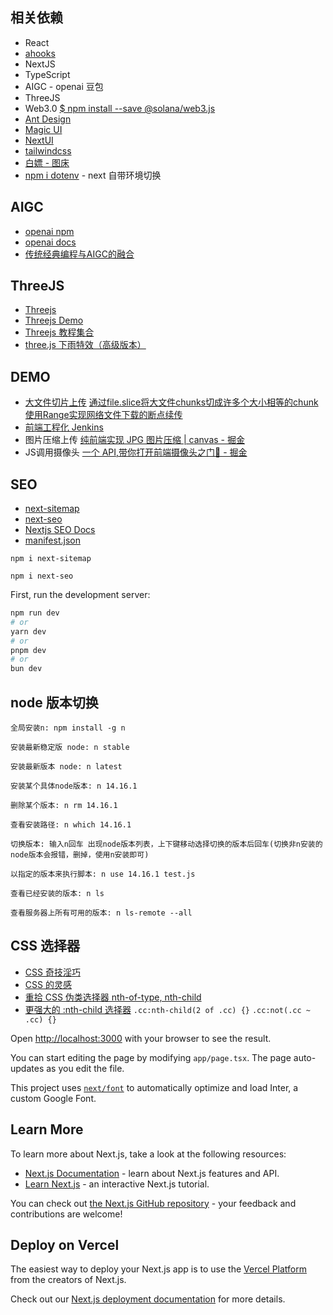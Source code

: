 ## 相关依赖
* React
* [ahooks](https://ahooks.js.org/)
* NextJS
* TypeScript
* AIGC - openai 豆包
* ThreeJS
* Web3.0 [$ npm install --save @solana/web3.js](https://github.com/solana-labs/solana-web3.js)
* [Ant Design](https://ant-design.antgroup.com/index-cn)
* [Magic UI](https://magicui.design/docs/installation/react)
* [NextUI](https://nextui.org/docs/guide/installation)
* [tailwindcss](https://tailwindcss.com/docs/installation)
* [白嫖 - 图床](https://molunerfinn.com/PicGo/)
* [npm i dotenv](https://www.npmjs.com/package/dotenv) - next 自带环境切换

## AIGC 
* [openai npm](https://www.npmjs.com/package/openai)
* [openai docs](https://platform.openai.com/docs/quickstart?context=node)
* [传统经典编程与AIGC的融合](https://juejin.cn/post/7371731578962493474)

## ThreeJS
* [Threejs](https://threejs.org/)
* [Threejs Demo](https://github.com/xiaolidan00/my-earth)
* [Threejs 教程集合](https://juejin.cn/collection/7375807995392032777)
* [three.js 下雨特效（高级版本）](https://juejin.cn/post/7369784341465907240)

## DEMO
- [大文件切片上传](https://juejin.cn/post/7356817667574136884)
[通过file.slice将大文件chunks切成许多个大小相等的chunk](https://juejin.cn/post/7376690981858902050?searchId=20240629130525C281235DC0DDDFF3AB6A)
[使用Range实现网络文件下载的断点续传](https://juejin.cn/post/7381455296658751551?searchId=20240629130525C281235DC0DDDFF3AB6A)
- [前端工程化 Jenkins](https://juejin.cn/post/7354406980784504870)
- 图片压缩上传 [纯前端实现 JPG 图片压缩 | canvas - 掘金](https://juejin.cn/post/7349465019325661203)
- JS调用摄像头 [一个 API,带你打开前端摄像头之门🥳 - 掘金](https://juejin.cn/post/7382386471272218659)

## SEO
* [next-sitemap](https://www.npmjs.com/package/next-sitemap)
* [next-seo](https://www.npmjs.com/package/next-seo)
* [Nextjs SEO Docs](https://nextjs.org/docs/app/api-reference/file-conventions/metadata)
* [manifest.json](https://nextjs.org/docs/app/api-reference/file-conventions/metadata/manifest)

```
npm i next-sitemap

npm i next-seo
```

First, run the development server:

```bash
npm run dev
# or
yarn dev
# or
pnpm dev
# or
bun dev
```

## node 版本切换
```
全局安装n: npm install -g n

安装最新稳定版 node: n stable

安装最新版本 node: n latest

安装某个具体node版本: n 14.16.1

删除某个版本: n rm 14.16.1

查看安装路径: n which 14.16.1

切换版本: 输入n回车 出现node版本列表，上下键移动选择切换的版本后回车(切换非n安装的node版本会报错，删掉，使用n安装即可)

以指定的版本来执行脚本: n use 14.16.1 test.js

查看已经安装的版本: n ls

查看服务器上所有可用的版本: n ls-remote --all
```

## CSS 选择器
* [CSS 奇技淫巧](https://github.com/chokcoco/iCSS)
* [CSS 的灵感](https://github.com/chokcoco/CSS-Inspiration)
* [重拾 CSS 伪类选择器 nth-of-type, nth-child](https://juejin.cn/post/6844904052220755975)
* [更强大的 :nth-child 选择器](https://juejin.cn/post/7385929329640177676) `.cc:nth-child(2 of .cc) {}` `.cc:not(.cc ~ .cc) {}`

Open [http://localhost:3000](http://localhost:3000) with your browser to see the result.

You can start editing the page by modifying `app/page.tsx`. The page auto-updates as you edit the file.

This project uses [`next/font`](https://nextjs.org/docs/basic-features/font-optimization) to automatically optimize and load Inter, a custom Google Font.

## Learn More

To learn more about Next.js, take a look at the following resources:

- [Next.js Documentation](https://nextjs.org/docs) - learn about Next.js features and API.
- [Learn Next.js](https://nextjs.org/learn) - an interactive Next.js tutorial.

You can check out [the Next.js GitHub repository](https://github.com/vercel/next.js/) - your feedback and contributions are welcome!

## Deploy on Vercel

The easiest way to deploy your Next.js app is to use the [Vercel Platform](https://vercel.com/new?utm_medium=default-template&filter=next.js&utm_source=create-next-app&utm_campaign=create-next-app-readme) from the creators of Next.js.

Check out our [Next.js deployment documentation](https://nextjs.org/docs/deployment) for more details.
